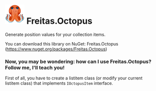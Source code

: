 # ![octopus](https://github.com/victorduartedefreitas/Freitas.Octopus/blob/master/res/octopus_64.png) Freitas.Octopus
Generate position values for your collection items.

You can download this library on NuGet: Freitas.Octopus (https://www.nuget.org/packages/Freitas.Octopus)

### Now, you may be wondering: how can I use Freitas.Octopus? Follow me, I'll teach you!

First of all, you have to create a listitem class (or modify your current listitem class) that implements `IOctopusItem` interface.
